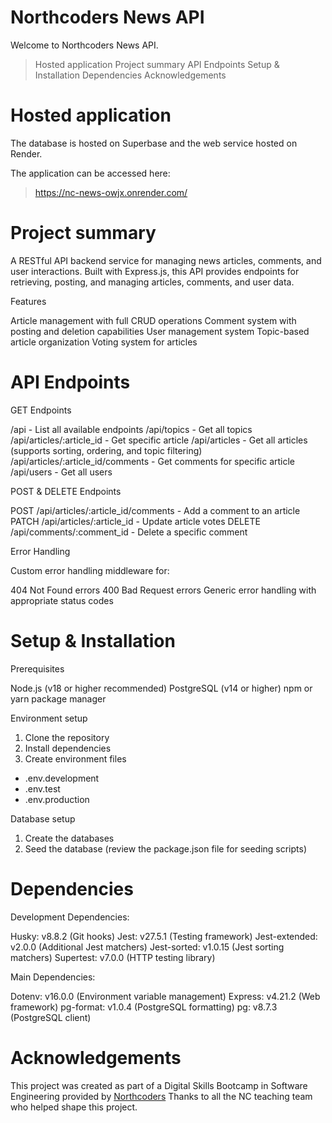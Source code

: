 # Northcoders News API

Welcome to Northcoders News API.

> Hosted application
> Project summary
> API Endpoints
> Setup & Installation
> Dependencies
> Acknowledgements

# Hosted application

The database is hosted on Superbase and the web service hosted on Render.

The application can be accessed here:

> https://nc-news-owjx.onrender.com/

# Project summary

A RESTful API backend service for managing news articles, comments, and user interactions. Built with Express.js, this API provides endpoints for retrieving, posting, and managing articles, comments, and user data.

Features

Article management with full CRUD operations
Comment system with posting and deletion capabilities
User management system
Topic-based article organization
Voting system for articles

# API Endpoints

GET Endpoints

/api - List all available endpoints
/api/topics - Get all topics
/api/articles/:article_id - Get specific article
/api/articles - Get all articles (supports sorting, ordering, and topic filtering)
/api/articles/:article_id/comments - Get comments for specific article
/api/users - Get all users

POST & DELETE Endpoints

POST /api/articles/:article_id/comments - Add a comment to an article
PATCH /api/articles/:article_id - Update article votes
DELETE /api/comments/:comment_id - Delete a specific comment

Error Handling

Custom error handling middleware for:

404 Not Found errors
400 Bad Request errors
Generic error handling with appropriate status codes

# Setup & Installation

Prerequisites

Node.js (v18 or higher recommended)
PostgreSQL (v14 or higher)
npm or yarn package manager

Environment setup

1. Clone the repository
2. Install dependencies
3. Create environment files

- .env.development
- .env.test
- .env.production

Database setup

1. Create the databases
2. Seed the database (review the package.json file for seeding scripts)

# Dependencies

Development Dependencies:

Husky: v8.8.2 (Git hooks)
Jest: v27.5.1 (Testing framework)
Jest-extended: v2.0.0 (Additional Jest matchers)
Jest-sorted: v1.0.15 (Jest sorting matchers)
Supertest: v7.0.0 (HTTP testing library)

Main Dependencies:

Dotenv: v16.0.0 (Environment variable management)
Express: v4.21.2 (Web framework)
pg-format: v1.0.4 (PostgreSQL formatting)
pg: v8.7.3 (PostgreSQL client)

# Acknowledgements

This project was created as part of a Digital Skills Bootcamp in Software Engineering provided by [Northcoders](https://northcoders.com/)
Thanks to all the NC teaching team who helped shape this project.
